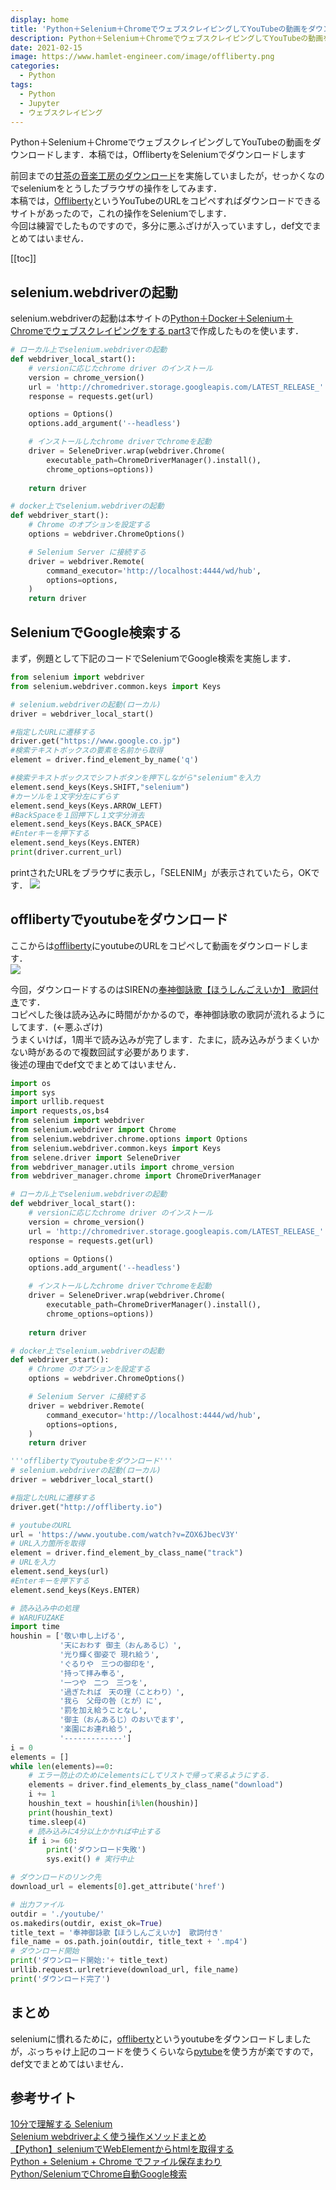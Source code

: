 ```yaml
---
display: home
title: 'Python＋Selenium＋ChromeでウェブスクレイピングしてYouTubeの動画をダウンロードする'
description: Python＋Selenium＋ChromeでウェブスクレイピングしてYouTubeの動画をダウンロードします．本稿では，OfflibertyをSeleniumでダウンロードします
date: 2021-02-15
image: https://www.hamlet-engineer.com/image/offliberty.png
categories: 
  - Python
tags:
  - Python
  - Jupyter
  - ウェブスクレイピング
---
```

Python＋Selenium＋ChromeでウェブスクレイピングしてYouTubeの動画をダウンロードします．本稿では，OfflibertyをSeleniumでダウンロードします<br>
<!-- more -->

前回までの[甘茶の音楽工房のダウンロード](https://www.hamlet-engineer.com/posts/websc_selenium01.html)を実施していましたが，せっかくなのでseleniumをとうしたブラウザの操作をしてみます．<br>
本稿では，[Offliberty](http://offliberty.io)というYouTubeのURLをコピペすればダウンロードできるサイトがあったので，これの操作をSeleniumでします．<br>
今回は練習でしたものですので，多分に悪ふざけが入っていますし，def文でまとめてはいません．



[[toc]]

## selenium.webdriverの起動
selenium.webdriverの起動は本サイトの[Python＋Docker＋Selenium＋Chromeでウェブスクレイピングをする part3](https://hirasu1231.github.io/hamlet_engineer/posts/2021/02/13/websc-selenium03.html)で作成したものを使います．
```python
# ローカル上でselenium.webdriverの起動
def webdriver_local_start():
    # versionに応じたchrome driver のインストール
    version = chrome_version()
    url = 'http://chromedriver.storage.googleapis.com/LATEST_RELEASE_' + version
    response = requests.get(url)

    options = Options()
    options.add_argument('--headless')

    # インストールしたchrome driverでchromeを起動
    driver = SeleneDriver.wrap(webdriver.Chrome(
        executable_path=ChromeDriverManager().install(), 
        chrome_options=options))
    
    return driver

# docker上でselenium.webdriverの起動
def webdriver_start():
    # Chrome のオプションを設定する
    options = webdriver.ChromeOptions()

    # Selenium Server に接続する
    driver = webdriver.Remote(
        command_executor='http://localhost:4444/wd/hub',
        options=options,
    )
    return driver
```

## SeleniumでGoogle検索する
まず，例題として下記のコードでSeleniumでGoogle検索を実施します．
```python
from selenium import webdriver
from selenium.webdriver.common.keys import Keys

# selenium.webdriverの起動(ローカル)
driver = webdriver_local_start()

#指定したURLに遷移する
driver.get("https://www.google.co.jp")
#検索テキストボックスの要素を名前から取得
element = driver.find_element_by_name('q') 

#検索テキストボックスでシフトボタンを押下しながら"selenium"を入力
element.send_keys(Keys.SHIFT,"selenium")
#カーソルを１文字分左にずらす
element.send_keys(Keys.ARROW_LEFT)
#BackSpaceを１回押下し１文字分消去
element.send_keys(Keys.BACK_SPACE)
#Enterキーを押下する
element.send_keys(Keys.ENTER)
print(driver.current_url)
```
printされたURLをブラウザに表示し，「SELENIM」が表示されていたら，OKです．
![](/image/websc_selenium04/search.png)

## offlibertyでyoutubeをダウンロード
ここからは[offliberty](http://offliberty.io)にyoutubeのURLをコピペして動画をダウンロードします．<br>
![](/image/websc_selenium04/offliberty.png)

今回，ダウンロードするのはSIRENの[奉神御詠歌【ほうしんごえいか】 歌詞付き](https://www.youtube.com/watch?v=ZOX6JbecV3Y)です．<br>
コピペした後は読み込みに時間がかかるので，奉神御詠歌の歌詞が流れるようにしてます．(<-悪ふざけ)<br>
うまくいけば，1周半で読み込みが完了します．たまに，読み込みがうまくいかない時があるので複数回試す必要があります．<br>
後述の理由でdef文でまとめてはいません．

```python
import os
import sys
import urllib.request
import requests,os,bs4
from selenium import webdriver
from selenium.webdriver import Chrome
from selenium.webdriver.chrome.options import Options
from selenium.webdriver.common.keys import Keys
from selene.driver import SeleneDriver
from webdriver_manager.utils import chrome_version
from webdriver_manager.chrome import ChromeDriverManager

# ローカル上でselenium.webdriverの起動
def webdriver_local_start():
    # versionに応じたchrome driver のインストール
    version = chrome_version()
    url = 'http://chromedriver.storage.googleapis.com/LATEST_RELEASE_' + version
    response = requests.get(url)

    options = Options()
    options.add_argument('--headless')

    # インストールしたchrome driverでchromeを起動
    driver = SeleneDriver.wrap(webdriver.Chrome(
        executable_path=ChromeDriverManager().install(), 
        chrome_options=options))
    
    return driver

# docker上でselenium.webdriverの起動
def webdriver_start():
    # Chrome のオプションを設定する
    options = webdriver.ChromeOptions()

    # Selenium Server に接続する
    driver = webdriver.Remote(
        command_executor='http://localhost:4444/wd/hub',
        options=options,
    )
    return driver

'''offlibertyでyoutubeをダウンロード'''
# selenium.webdriverの起動(ローカル)
driver = webdriver_local_start()

#指定したURLに遷移する
driver.get("http://offliberty.io")

# youtubeのURL
url = 'https://www.youtube.com/watch?v=ZOX6JbecV3Y'
# URL入力箇所を取得
element = driver.find_element_by_class_name("track")
# URLを入力
element.send_keys(url)
#Enterキーを押下する
element.send_keys(Keys.ENTER)

# 読み込み中の処理
# WARUFUZAKE
import time
houshin = ['敬い申し上げる',
           '天におわす 御主（おんあるじ）',
           '光り輝く御姿で 現れ給う',
           'ぐるりや　三つの御印を',
           '持って拝み奉る',
           '一つや　二つ　三つを',
           '過ぎたれば　天の理（ことわり）',
           '我ら　父母の咎（とが）に',
           '罰を加え給うことなし',
           '御主（おんあるじ）のおいでます',
           '楽園にお連れ給う',
           '-------------']
i = 0
elements = []
while len(elements)==0:
    # エラー防止のためにelementsにしてリストで帰って来るようにする．
    elements = driver.find_elements_by_class_name("download")
    i += 1
    houshin_text = houshin[i%len(houshin)]
    print(houshin_text)
    time.sleep(4)
    # 読み込みに4分以上かかれば中止する
    if i >= 60:
        print('ダウンロード失敗')
        sys.exit() # 実行中止

# ダウンロードのリンク先
download_url = elements[0].get_attribute('href')

# 出力ファイル
outdir = './youtube/'
os.makedirs(outdir, exist_ok=True)
title_text = '奉神御詠歌【ほうしんごえいか】 歌詞付き'
file_name = os.path.join(outdir, title_text + '.mp4')
# ダウンロード開始
print('ダウンロード開始:'+ title_text)
urllib.request.urlretrieve(download_url, file_name)
print('ダウンロード完了')
```

## まとめ
seleniumに慣れるために，[offliberty](http://offliberty.io)というyoutubeをダウンロードしましたが，ぶっちゃけ上記のコードを使うくらいなら[pytube](https://python-pytube.readthedocs.io/en/latest/#)を使う方が楽ですので，def文でまとめてはいません．

## 参考サイト
[10分で理解する Selenium](https://qiita.com/Chanmoro/items/9a3c86bb465c1cce738a)<br>
[Selenium webdriverよく使う操作メソッドまとめ](https://qiita.com/mochio/items/dc9935ee607895420186)<br>
[【Python】seleniumでWebElementからhtmlを取得する](https://engineeeer.com/python-selenium-webelement-get-html/)<br>
[Python + Selenium + Chrome でファイル保存まわり](https://qiita.com/memakura/items/f80d2e2c59514cfc14c9)<br>
[Python/SeleniumでChrome自動Google検索](https://watlab-blog.com/2019/08/11/selenium-google-search/)


<ClientOnly>
  <CallInArticleAdsense />
</ClientOnly>